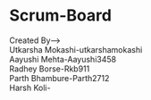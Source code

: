 # Scrum-Board
Created By--> 
<br/>Utkarsha Mokashi-utkarshamokashi
<br/>Aayushi Mehta-Aayushi3458
<br/>Radhey Borse-Rkb911
<br/>Parth Bhambure-Parth2712
<br/>Harsh Koli-
